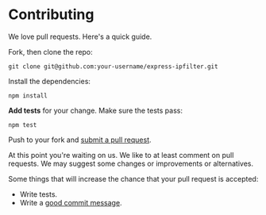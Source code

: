 # Contributing

We love pull requests. Here's a quick guide.

Fork, then clone the repo:

    git clone git@github.com:your-username/express-ipfilter.git

Install the dependencies:

    npm install

**Add tests** for your change. Make sure the tests pass:

    npm test

Push to your fork and [submit a pull request][pr].

At this point you're waiting on us. We like to at least comment on pull requests.
We may suggest some changes or improvements or alternatives.

Some things that will increase the chance that your pull request is accepted:

* Write tests.
* Write a [good commit message][commit].

[pr]: https://github.com/casz/express-ipfilter/compare/
[commit]: http://tbaggery.com/2008/04/19/a-note-about-git-commit-messages.html
